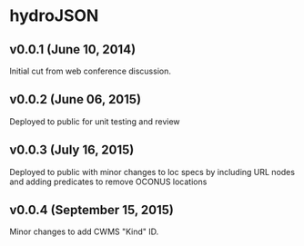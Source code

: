 hydroJSON
=========

## v0.0.1 (June 10, 2014)
Initial cut from web conference discussion.

## v0.0.2 (June 06, 2015)
Deployed to public for unit testing and review

## v0.0.3 (July 16, 2015)
Deployed to public with minor changes to loc specs by including URL nodes and adding predicates to remove OCONUS locations

## v0.0.4 (September 15, 2015)
Minor changes to add CWMS "Kind" ID.
